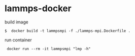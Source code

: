 # lammps-docker

build image
```console
$  docker build -t lammpsmpi -f ./lammps-mpi.Dockerfile .
```

run container
```console
 docker run --rm -it lammpsmpi "lmp -h"
```
